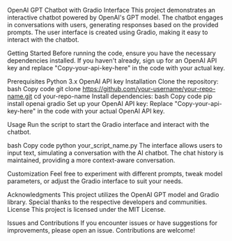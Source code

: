 OpenAI GPT Chatbot with Gradio Interface
This project demonstrates an interactive chatbot powered by OpenAI's GPT model. The chatbot engages in conversations with users, generating responses based on the provided prompts. The user interface is created using Gradio, making it easy to interact with the chatbot.

Getting Started
Before running the code, ensure you have the necessary dependencies installed. If you haven't already, sign up for an OpenAI API key and replace "Copy-your-api-key-here" in the code with your actual key.

Prerequisites
Python 3.x
OpenAI API key
Installation
Clone the repository:
bash
Copy code
git clone https://github.com/your-username/your-repo-name.git
cd your-repo-name
Install dependencies:
bash
Copy code
pip install openai gradio
Set up your OpenAI API key:
Replace "Copy-your-api-key-here" in the code with your actual OpenAI API key.

Usage
Run the script to start the Gradio interface and interact with the chatbot.

bash
Copy code
python your_script_name.py
The interface allows users to input text, simulating a conversation with the AI chatbot. The chat history is maintained, providing a more context-aware conversation.

Customization
Feel free to experiment with different prompts, tweak model parameters, or adjust the Gradio interface to suit your needs.

Acknowledgments
This project utilizes the OpenAI GPT model and Gradio library. Special thanks to the respective developers and communities.
License
This project is licensed under the MIT License.

Issues and Contributions
If you encounter issues or have suggestions for improvements, please open an issue. Contributions are welcome!
